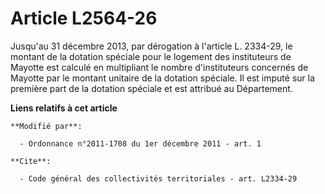 # Article L2564-26

Jusqu'au 31 décembre 2013, par dérogation à l'article L. 2334-29, le montant de la dotation spéciale pour le logement des
instituteurs de Mayotte est calculé en multipliant le nombre d'instituteurs concernés de Mayotte par le montant unitaire de
la dotation spéciale. Il est imputé sur la première part de la dotation spéciale et est attribué au Département.

**Liens relatifs à cet article**

	**Modifié par**:

	  - Ordonnance n°2011-1708 du 1er décembre 2011 - art. 1

	**Cite**:

	  - Code général des collectivités territoriales - art. L2334-29
